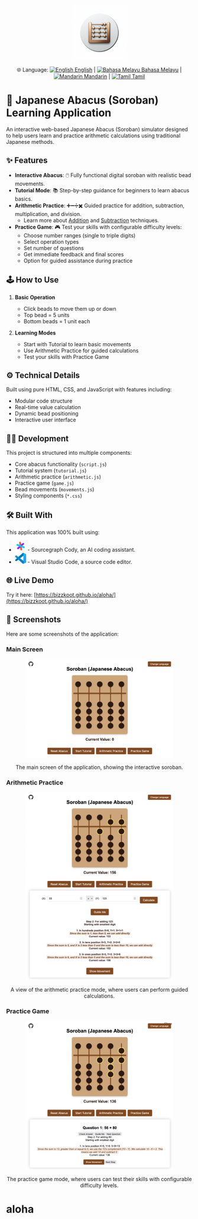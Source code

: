<p align="center">
  <img src="assets/soroban-icon.png" alt="Soroban Icon" width="150">
</p>

<p align="center">
  🌐 Language:
  <a href="README.md"> <img src="https://flagcdn.com/h20/us.png" alt="English" width="20"> English</a> |
  <a href="README.ms.md"> <img src="https://flagcdn.com/h20/my.png" alt="Bahasa Melayu" width="20"> Bahasa Melayu</a> |
  <a href="README.zh.md"> <img src="https://flagcdn.com/h20/cn.png" alt="Mandarin" width="20"> Mandarin</a> |
  <a href="README.ta.md"> <img src="https://flagcdn.com/h20/in.png" alt="Tamil" width="20"> Tamil</a>
</p>

# 🧮 Japanese Abacus (Soroban) Learning Application

An interactive web-based Japanese Abacus (Soroban) simulator designed to help users learn and practice arithmetic calculations using traditional Japanese methods.

## ✨ Features

- **Interactive Abacus**: 🖱️ Fully functional digital soroban with realistic bead movements.
- **Tutorial Mode**: 📚 Step-by-step guidance for beginners to learn abacus basics.
- **Arithmetic Practice**: ➕➖➗✖️ Guided practice for addition, subtraction, multiplication, and division.
  - Learn more about [Addition](ADDITION.md) and [Subtraction](SUBTRACTION.md) techniques.
- **Practice Game**: 🎮 Test your skills with configurable difficulty levels:
  - Choose number ranges (single to triple digits)
  - Select operation types
  - Set number of questions
  - Get immediate feedback and final scores
  - Option for guided assistance during practice

## 🕹️ How to Use

1.  **Basic Operation**
    -   Click beads to move them up or down
    -   Top bead = 5 units
    -   Bottom beads = 1 unit each

2.  **Learning Modes**
    -   Start with Tutorial to learn basic movements
    -   Use Arithmetic Practice for guided calculations
    -   Test your skills with Practice Game

## ⚙️ Technical Details

Built using pure HTML, CSS, and JavaScript with features including:
- Modular code structure
- Real-time value calculation
- Dynamic bead positioning
- Interactive user interface

## 👨‍💻 Development

This project is structured into multiple components:
- Core abacus functionality (`script.js`)
- Tutorial system (`tutorial.js`)
- Arithmetic practice (`arithmetic.js`)
- Practice game (`game.js`)
- Bead movements (`movements.js`)
- Styling components (`*.css`)

## 🛠️ Built With

This application was 100% built using:

-   [<img src="assets/cody.png" alt="Sourcegraph Cody" width="30"/>](https://about.sourcegraph.com/cody) - Sourcegraph Cody, an AI coding assistant.
-   [<img src="assets/vscode.png" alt="Visual Studio Code" width="30" />](https://code.visualstudio.com/) - Visual Studio Code, a source code editor.

## 🌐 Live Demo

Try it here: [https://bizzkoot.github.io/aloha/](https://bizzkoot.github.io/aloha/)

## 📸 Screenshots

Here are some screenshots of the application:

### Main Screen
<p align="center">
  <img src="assets/main.png" alt="Main Screen" width="400">
</p>
<p align="center">
  The main screen of the application, showing the interactive soroban.
</p>

### Arithmetic Practice
<p align="center">
  <img src="assets/arithmetic-practice.png" alt="Arithmetic Practice" width="400">
</p>
<p align="center">
  A view of the arithmetic practice mode, where users can perform guided calculations.
</p>

### Practice Game
<p align="center">
  <img src="assets/practice-game.png" alt="Practice Game" width="400">
</p>
<p align="center">
  The practice game mode, where users can test their skills with configurable difficulty levels.
</p>

# aloha
